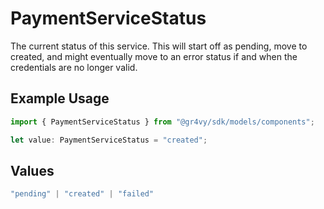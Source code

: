 # PaymentServiceStatus

The current status of this service. This will start off as pending, move
to created, and might eventually move to an error status if and when the
credentials are no longer valid.


## Example Usage

```typescript
import { PaymentServiceStatus } from "@gr4vy/sdk/models/components";

let value: PaymentServiceStatus = "created";
```

## Values

```typescript
"pending" | "created" | "failed"
```